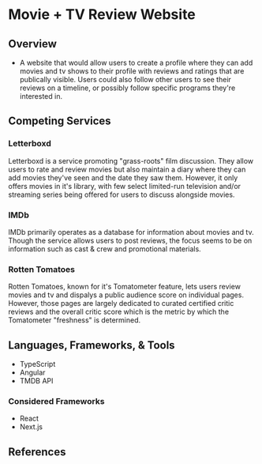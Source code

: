 # Movie + TV Review Website
## Overview
* A website that would allow users to create a profile where they can add movies and tv shows to their profile with reviews and ratings that are publically visible. Users could also follow other users to see their reviews on a timeline, or possibly follow specific programs they're interested in.

## Competing Services

### Letterboxd
Letterboxd is a service promoting "grass-roots" film discussion. They allow users to rate and review movies but also maintain a diary where they can add movies they've seen and the date they saw them. However, it only offers movies in it's library, with few select limited-run television and/or streaming series being offered for users to discuss alongside movies.

### IMDb
IMDb primarily operates as a database for information about movies and tv. Though the service allows users to post reviews, the focus seems to be on information such as cast & crew and promotional materials.

### Rotten Tomatoes
Rotten Tomatoes, known for it's Tomatometer feature, lets users review movies and tv and dispalys a public audience score on individual pages. However, those pages are largely dedicated to curated certified critic reviews and the overall critic score which is the metric by which the Tomatometer "freshness" is determined.

## Languages, Frameworks, & Tools

- TypeScript
- Angular
- TMDB API
 
### Considered Frameworks

- React
- Next.js

## References